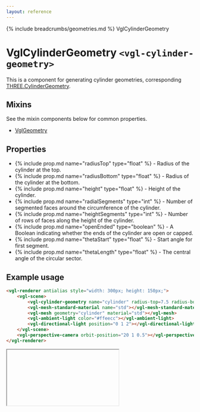 ```yaml
---
layout: reference
---
```

{% include breadcrumbs/geometries.md %} VglCylinderGeometry
# VglCylinderGeometry `<vgl-cylinder-geometry>`
This is a component for generating cylinder geometries, corresponding [THREE.CylinderGeometry](https://threejs.org/docs/index.html#api/geometries/CylinderGeometry).
## Mixins
See the mixin components below for common properties.
* [VglGeometry](vgl-geometry)

## Properties
* {% include prop.md name="radiusTop" type="float" %} - Radius of the cylinder at the top.
* {% include prop.md name="radiusBottom" type="float" %} - Radius of the cylinder at the bottom.
* {% include prop.md name="height" type="float" %} - Height of the cylinder.
* {% include prop.md name="radialSegments" type="int" %} - Number of segmented faces around the circumference of the cylinder.
* {% include prop.md name="heightSegments" type="int" %} - Number of rows of faces along the height of the cylinder.
* {% include prop.md name="openEnded" type="boolean" %} - A Boolean indicating whether the ends of the cylinder are open or capped.
* {% include prop.md name="thetaStart" type="float" %} - Start angle for first segment.
* {% include prop.md name="thetaLength" type="float" %} - The central angle of the circular sector.

## Example usage
```html
<vgl-renderer antialias style="width: 300px; height: 150px;">
    <vgl-scene>
        <vgl-cylinder-geometry name="cylinder" radius-top=7.5 radius-bottom=6 height=10></vgl-cylinder-geometry>
        <vgl-mesh-standard-material name="std"></vgl-mesh-standard-material>
        <vgl-mesh geometry="cylinder" material="std"></vgl-mesh>
        <vgl-ambient-light color="#ffeecc"></vgl-ambient-light>
        <vgl-directional-light position="0 1 2"></vgl-directional-light>
    </vgl-scene>
    <vgl-perspective-camera orbit-position="20 1 0.5"></vgl-perspective-camera>
</vgl-renderer>
```
<div class="vgl-example"><iframe class="vgl-example__content" srcdoc="
    <style>
        body {
            margin: 0;
            overflow: hidden;
        }
        .vgl-canvas {
            height: 100vh;
        }
    </style>
    <vgl-renderer antialias class='vgl-canvas'>
        <vgl-scene>
            <vgl-cylinder-geometry name='cylinder' radius-top=7.5 radius-bottom=6 height=10></vgl-cylinder-geometry>
            <vgl-mesh-standard-material name='std'></vgl-mesh-standard-material>
            <vgl-mesh geometry='cylinder' material='std'></vgl-mesh>
            <vgl-ambient-light color='#ffeecc'></vgl-ambient-light>
            <vgl-directional-light position='0 1 2'></vgl-directional-light>
        </vgl-scene>
        <vgl-perspective-camera orbit-position='20 1 0.5'></vgl-perspective-camera>
    </vgl-renderer>
    <script src='https://unpkg.com/vue/dist/vue.min.js'></script>
    <script src='https://unpkg.com/three/build/three.min.js'></script>
    <script src='../js/vue-gl.js'></script>
    <script>
        Object.keys(VueGL).forEach(function(name) {
            Vue.component(name, VueGL[name]);
        });
        const vm = new Vue({
            el: '.vgl-canvas'
        });
    </script>
"></iframe></div>
<script src="https://unpkg.com/srcdoc-polyfill@1.0.0/srcdoc-polyfill.min.js"></script>
